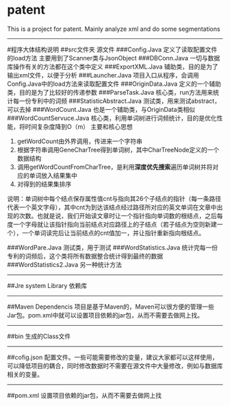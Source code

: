 # patent
This is a project for patent.
Mainly analyze xml and do some segmentations

---
#程序大体结构说明
##src文件夹
  源文件
###Config.Java
  定义了读取配置文件的load方法
  主要用到了Scanner类与JsonObject
###DBConn.Java
  一切与数据库操作有关的方法都在这个类中定义
###ExportXML.Java
  辅助类，目的是为了输出xml文件，以便于分析
###Launcher.Java
  项目入口从程序，会调用Config.Java中的load方法来读取配置文件
###OriginData.Java
  定义的一个辅助类，目的是为了比较好的传递参数
###ParseTask.Java
  核心类，run方法用来统计每一份专利中的词频
###StatisticAbstract.Java
  测试类，用来测试abstract，可以去掉
###WordCount.Java
  也是一个辅助类，与OriginData类相似
###WordCountServuce.Java
  核心类，利用单词树进行词频统计，目的是优化性能，将时间复杂度降到O（m）
  主要和核心思想
1. getWordCount由外界调用，传进来一个字符串 
2. 根据字符串调用GeneCharTree得到单词树，其中CharTreeNode定义的一个数据结构
3. 调用getWordCountFromCharTree，是利用**深度优先搜索**遍历单词树并将对应的单词放入结果集中
4. 对得到的结果集排序

说明：单词树中每个结点保存属性值cnt与指向其26个子结点的指针（每一条路径代表一个英文字母），其中cnt为到达该结点经过路径所对应的英文单词在文章中出现的次数。也就是说，我们开始读文章时让一个指针指向单词数的根结点，之后每度一个字母就让该指针指向当前结点对应路径上的子结点（若子结点为空则新建一个），一个单词读完后让当前结点的cnt值加一，并让指针重新指向根结点。

###WordPare.Java
  测试类，用于测试
###WordStatistics.Java
  统计完每一份专利的词频后，这个类将所有数据整合统计得到最终的数据
###WordStatistics2.Java
  另一种统计方法

---
##Jre system Library
  依赖库

----
##Maven Dependencis
  项目是基于Maven的，Maven可以很方便的管理一些Jar包。pom.xml中就可以设置项目依赖的jar包，从而不需要去做网上找。

----
##bin
  生成的Class文件

----
##cofig.json
  配置文件。一些可能需要修改的变量，建议大家都可以这样使用，可以降低项目的耦合，同时修改数据时不需要在源文件中大量修改，例如与数据库相关的变量。

----
##pom.xml
  设置项目依赖的jar包，从而不需要去做网上找